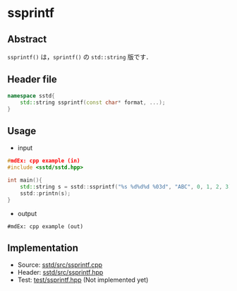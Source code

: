 # ssprintf
## Abstract
```ssprintf()``` は，```sprintf()``` の ```std::string``` 版です．

## Header file
```c++
namespace sstd{
    std::string ssprintf(const char* format, ...);
}
```

## Usage
- input
```cpp
#mdEx: cpp example (in)
#include <sstd/sstd.hpp>

int main(){
    std::string s = sstd::ssprintf("%s %d%d%d %03d", "ABC", 0, 1, 2, 3);
    sstd::printn(s);
}
```
- output  
```
#mdEx: cpp example (out)
```

## Implementation
- Source: [sstd/src/ssprintf.cpp](https://github.com/admiswalker/SubStandardLibrary-SSTD-/blob/master/sstd/src/ssprintf.cpp)
- Header: [sstd/src/ssprintf.hpp](https://github.com/admiswalker/SubStandardLibrary-SSTD-/blob/master/sstd/src/ssprintf.hpp)
- Test: [test/ssprintf.hpp](https://github.com/admiswalker/SubStandardLibrary-SSTD-/blob/master/test/ssprintf.hpp)
  (Not implemented yet)

